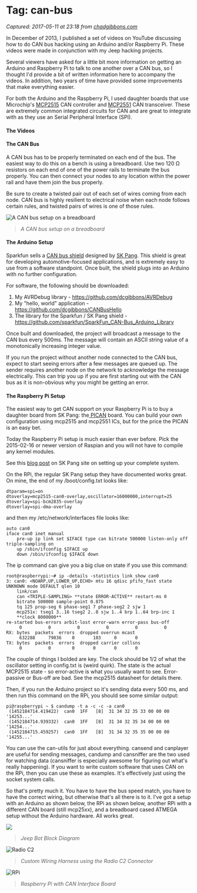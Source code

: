 # Tag: can-bus

_Captured: 2017-05-11 at 23:18 from [chadgibbons.com](http://chadgibbons.com/tag/can-bus/)_

In December of 2013, I published a set of videos on YouTube discussing how to do CAN bus hacking using an Arduino and/or Raspberry Pi. These videos were made in conjunction with my Jeep hacking projects.

Several viewers have asked for a little bit more information on getting an Arduino and Raspberry Pi to talk to one another over a CAN bus, so I thought I'd provide a bit of written information here to accompany the videos. In addition, two years of time have provided some improvements that make everything easier.

For both the Arduino and the Raspberry Pi, I used daughter boards that use Microchip's [MCP2515](http://www.microchip.com/wwwproducts/devices.aspx?dDocName=en010406) CAN controller and [MCP2551](http://www.microchip.com/wwwproducts/Devices.aspx?dDocName=en010405) CAN transceiver. These are extremely common integrated circuits for CAN and are great to integrate with as they use an Serial Peripheral Interface (SPI).

#### The Videos

#### The CAN Bus

A CAN bus has to be properly terminated on each end of the bus. The easiest way to do this on a bench is using a breadboard. Use two 120 Ω resistors on each end of one of the power rails to terminate the bus properly. You can then connect your nodes to any location within the power rail and have them join the bus properly.

Be sure to create a twisted pair out of each set of wires coming from each node. CAN bus is highly resilient to electrical noise when each node follows certain rules, and twisted pairs of wires is one of those rules.

![A CAN bus setup on a breadboard](http://chadgibbons.com/wp-content/uploads/2016/01/IMG_2344-1024x768.jpg)

> _A CAN bus setup on a breadboard_

#### The Arduino Setup

Sparkfun sells a [CAN bus shield](https://www.sparkfun.com/products/13262) designed by [SK Pang](http://skpang.co.uk/). This shield is great for developing automotive-focused applications, and is extremely easy to use from a software standpoint. Once built, the shield plugs into an Arduino with no further configuration.

For software, the following should be downloaded:

  1. My AVRDebug library - https://github.com/dcgibbons/AVRDebug
  2. My "hello, world" application - https://github.com/dcgibbons/CANBusHello
  3. The library for the Sparkfun / SK Pang shield - https://github.com/sparkfun/SparkFun_CAN-Bus_Arduino_Library

Once built and downloaded, the project will broadcast a message to the CAN bus every 500ms. The message will contain an ASCII string value of a monotonically increasing integer value.

If you run the project without another node connected to the CAN bus, expect to start seeing errors after a few messages are queued up. The sender requires another node on the network to acknowledge the message electrically. This can trip you up if you are first starting out with the CAN bus as it is non-obvious why you might be getting an error.

#### The Raspberry Pi Setup

The easiest way to get CAN support on your Raspberry Pi is to buy a daughter board from SK Pang: the[ PICAN](http://skpang.co.uk/catalog/pican-canbus-board-for-raspberry-pi-p-1196.html) board. You can build your own configuration using mcp2515 and mcp2551 ICs, but for the price the PICAN is an easy bet.

Today the Raspberry Pi setup is much easier than ever before. Pick the 2015-02-16 or newer version of Raspian and you will not have to compile any kernel modules.

See this [blog post](http://skpang.co.uk/blog/archives/1165) on SK Pang site on setting up your complete system.

On the RPi, the regular SK Pang setup they have documented works great. On mine, the end of my /boot/config.txt looks like:
    
    
    dtparam=spi=on
    dtoverlay=mcp2515-can0-overlay,oscillator=16000000,interrupt=25
    dtoverlay=spi-bcm2835-overlay
    dtoverlay=spi-dma-overlay
    

and then my /etc/network/interfaces file looks like:
    
    
    auto can0
    iface can0 inet manual
        pre-up ip link set $IFACE type can bitrate 500000 listen-only off triple-sampling on
        up /sbin/ifconfig $IFACE up
        down /sbin/ifconfig $IFACE down
    

The ip command can give you a big clue on state if you use this command:
    
    
    root@raspberrypi:~# ip -details -statistics link show can0
    3: can0: <NOARP,UP,LOWER_UP,ECHO> mtu 16 qdisc pfifo_fast state UNKNOWN mode DEFAULT qlen 10
        link/can
        can <TRIPLE-SAMPLING> **state ERROR-ACTIVE** restart-ms 0
        bitrate 500000 sample-point 0.875
        tq 125 prop-seg 6 phase-seg1 7 phase-seg2 2 sjw 1
        mcp251x: tseg1 3..16 tseg2 2..8 sjw 1..4 brp 1..64 brp-inc 1
        **clock 8000000**
    re-started bus-errors arbit-lost error-warn error-pass bus-off
         0          0          0          0          0          0     
    RX: bytes  packets  errors  dropped overrun mcast
         632288     79036    0       103     0       0     
    TX: bytes  packets  errors  dropped carrier collsns
         0          0        0       0       0       0
    

The couple of things I bolded are key. The clock should be 1/2 of what the oscillator setting in config.txt is (weird quirk). The state is the actual MCP2515 state - so error-active is what you usually want to see. Error-passive or Bus-off are bad. See the mcp2515 datasheet for details there.

Then, if you run the Arduino project so it's sending data every 500 ms, and then run this command on the RPi, you should see some similar output:
    
    
    pi@raspberrypi ~ $ candump -t a -c -c -a can0
     (1452184714.419422)  can0  1FF   [8]  31 34 32 35 33 00 00 00   '14253...'
     (1452184714.939332)  can0  1FF   [8]  31 34 32 35 34 00 00 00   '14254...'
     (1452184715.459257)  can0  1FF   [8]  31 34 32 35 35 00 00 00   '14255...'
    

You can use the can-utils for just about everything. cansend and canplayer are useful for sending messages, candump and cansniffer are the two used for watching data (cansniffer is especially awesome for figuring out what's really happening). If you want to write custom software that uses CAN on the RPi, then you can use these as examples. It's effectively just using the socket system calls.

So that's pretty much it. You have to have the bus speed match, you have to have the correct wiring, but otherwise that's all there is to it. I've got a setup with an Arduino as shown below, the RPi as shown below, another RPi with a different CAN board (still mcp25xx), and a breadboard cased ATMEGA setup without the Arduino hardware. All works great.

![](http://farm6.staticflickr.com/5522/11862587196_970d32ff8e.jpg)

> _Jeep Bot Block Diagram_

![Radio C2](http://farm3.staticflickr.com/2836/11606108833_e549534e1f_z.jpg)

> _Custom Wiring Harness using the Radio C2 Connector_

![RPi](http://farm3.staticflickr.com/2867/11606106573_36e23f3b38_z.jpg)

> _Raspberry Pi with CAN Interface Board_
